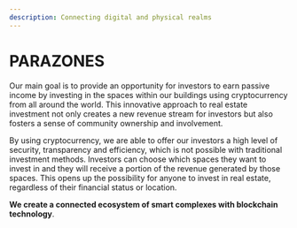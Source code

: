 ```yaml
---
description: Connecting digital and physical realms
---
```


# PARAZONES

Our main goal is to provide an opportunity for investors to earn passive income by investing in the spaces within our buildings using cryptocurrency from all around the world. This innovative approach to real estate investment not only creates a new revenue stream for investors but also fosters a sense of community ownership and involvement.&#x20;

By using cryptocurrency, we are able to offer our investors a high level of security, transparency and efficiency, which is not possible with traditional investment methods. Investors can choose which spaces they want to invest in and they will receive a portion of the revenue generated by those spaces. This opens up the possibility for anyone to invest in real estate, regardless of their financial status or location.

**We create a connected ecosystem of smart complexes with blockchain technology**.&#x20;
